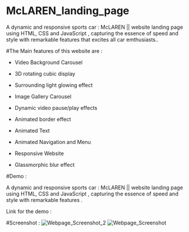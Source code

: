 # McLAREN_landing_page
 A dynamic and responsive sports car : McLAREN || website landing page using HTML, CSS and JavaScript , capturing the essence of speed and style with remarkable features that excites all car emthusiasts..

#The Main features of this website are :

* Video Background Carousel
  
* 3D rotating cubic display
 
* Surrounding light glowing effect
  
* Image Gallery Carousel
  
* Dynamic video pause/play effects
 
* Animated border effect
  
* Animated Text
  
* Animated Navigation and Menu
 
* Responsive Website
 
* Glassmorphic blur effect

#Demo :

A dynamic and responsive sports car : McLAREN || website landing page using HTML, CSS and JavaScript , capturing the essence of speed and style with remarkable features .

Link for the demo :

#Screenshot :
![Webpage_Screenshot_2](https://github.com/sonadukane18/McLAREN_landing_page/assets/120325353/9e3777b4-12e6-4c8c-8083-b1f9bc85d632)
![Webpage_Screenshot](https://github.com/sonadukane18/McLAREN_landing_page/assets/120325353/2f50fa43-2417-4132-9418-300d79f8bae3)


